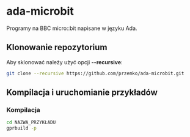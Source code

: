 # ada-microbit
Programy na BBC micro::bit napisane w języku Ada.

## Klonowanie repozytorium

Aby sklonować należy użyć opcji **--recursive**:

```bash
git clone --recursive https://github.com/przemko/ada-microbit.git
```

## Kompilacja i uruchomianie przykładów

### Kompilacja

```bash
cd NAZWA_PRZYKŁADU
gprbuild -p
```
